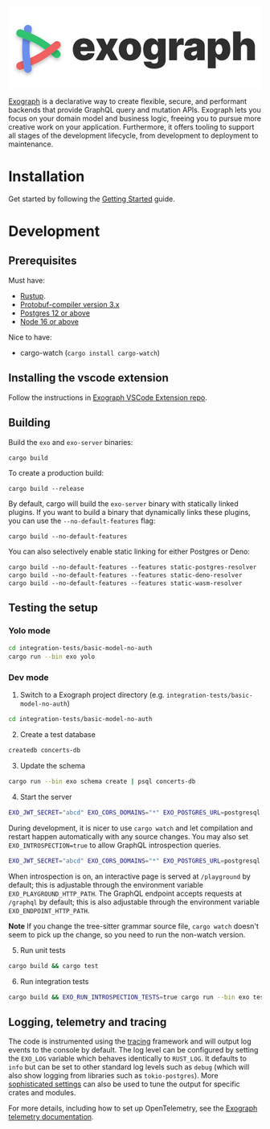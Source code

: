<a href="https://exograph.dev">
  <p align="center">
    <picture>
      <source media="(prefers-color-scheme: dark)" srcset="logo-dark.svg">
      <source media="(prefers-color-scheme: light)" srcset="logo-light.svg">
      <img alt="Exograph" src="logo-light.svg">
    </picture>
  </p>
</a>

[Exograph](https://exograph.dev) is a declarative way to create flexible, secure, and performant backends that provide GraphQL query and mutation APIs. Exograph lets you focus on your domain model and business logic, freeing you to pursue more creative work on your application. Furthermore, it offers tooling to support all stages of the development lifecycle, from development to deployment to maintenance.

# Installation

Get started by following the [Getting Started](https://exograph.dev/docs/getting-started) guide.

# Development

## Prerequisites

Must have:

- [Rustup](https://rustup.rs/).
- [Protobuf-compiler version 3.x](https://grpc.io/docs/protoc-installation/)
- [Postgres 12 or above](https://www.postgresql.org/)
- [Node 16 or above](https://nodejs.org/en)

Nice to have:

- cargo-watch (`cargo install cargo-watch`)

## Installing the vscode extension

Follow the instructions in [Exograph VSCode Extension repo](https://github.com/exograph/vscode-extension).

## Building

Build the `exo` and `exo-server` binaries:

```
cargo build
```

To create a production build:

```
cargo build --release
```

By default, cargo will build the `exo-server` binary with statically linked plugins. If you want to build a binary that dynamically links these plugins, you can use the `--no-default-features` flag:

```
cargo build --no-default-features
```

You can also selectively enable static linking for either Postgres or Deno:

```
cargo build --no-default-features --features static-postgres-resolver
cargo build --no-default-features --features static-deno-resolver
cargo build --no-default-features --features static-wasm-resolver
```

## Testing the setup

### Yolo mode

```sh
cd integration-tests/basic-model-no-auth
cargo run --bin exo yolo
```

### Dev mode

1. Switch to a Exograph project directory (e.g. `integration-tests/basic-model-no-auth`)

```sh
cd integration-tests/basic-model-no-auth
```

2. Create a test database

```sh
createdb concerts-db
```

3. Update the schema

```sh
cargo run --bin exo schema create | psql concerts-db
```

4. Start the server

```sh
EXO_JWT_SECRET="abcd" EXO_CORS_DOMAINS="*" EXO_POSTGRES_URL=postgresql://localhost:5432/concerts-db EXO_POSTGRES_USER=$USER cargo run --bin exo dev
```

During development, it is nicer to use `cargo watch` and let compilation and restart happen automatically with any source changes. You may also set `EXO_INTROSPECTION=true` to allow GraphQL introspection queries.

```sh
EXO_JWT_SECRET="abcd" EXO_CORS_DOMAINS="*" EXO_POSTGRES_URL=postgresql://localhost:5432/concerts-db EXO_POSTGRES_USER=$USER EXO_INTROSPECTION=true cargo watch -cx "run --bin exo dev"
```

When introspection is on, an interactive page is served at `/playground` by default; this is adjustable through the environment variable `EXO_PLAYGROUND_HTTP_PATH`. The GraphQL endpoint accepts requests at `/graphql` by default; this is also adjustable through the environment variable `EXO_ENDPOINT_HTTP_PATH`.

**Note**
If you change the tree-sitter grammar source file, `cargo watch` doesn't seem to pick up the change, so you need to run the non-watch version.

5. Run unit tests

```sh
cargo build && cargo test
```

6. Run integration tests

```sh
cargo build && EXO_RUN_INTROSPECTION_TESTS=true cargo run --bin exo test integration-tests
```

## Logging, telemetry and tracing

The code is instrumented using the [tracing](https://crates.io/crates/tracing) framework and will output log events to the console by default. The log level can be configured by setting the `EXO_LOG` variable which behaves identically to `RUST_LOG`. It defaults to `info` but can be set to other standard log levels such as `debug` (which will also show logging from libraries such as `tokio-postgres`). More [sophisticated settings](https://docs.rs/tracing-subscriber/latest/tracing_subscriber/struct.EnvFilter.html) can also be used to tune the output for specific crates and modules.

For more details, including how to set up OpenTelemetry, see the [Exograph telemetry documentation](https://exograph.dev/docs/production/telemetry).
